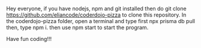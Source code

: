 Hey everyone, if you have nodejs, npm and git installed then do git clone https://github.com/eliancode/coderdojo-pizza to clone this repository. In the coderdojo-pizza folder, open a terminal and type first npx prisma db pull then, type npm i.
then use npm start to start the program.



Have fun coding!!!

